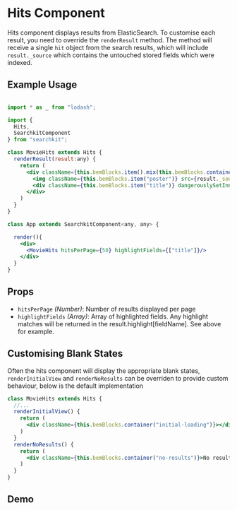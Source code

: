 # Hits Component
Hits component displays results from ElasticSearch. To customise each result, you need to override the `renderResult` method.
The method will receive a single `hit` object from the search results, which will include `result._source` which contains the untouched stored fields which were indexed.

## Example Usage

```jsx

import * as _ from "lodash";

import {
  Hits,
  SearchkitComponent
} from "searchkit";

class MovieHits extends Hits {
  renderResult(result:any) {
    return (
      <div className={this.bemBlocks.item().mix(this.bemBlocks.container("item"))} key={result._id}>
        <img className={this.bemBlocks.item("poster")} src={result._source.poster}/>
        <div className={this.bemBlocks.item("title")} dangerouslySetInnerHTML={{__html:_.get(result,"highlight.title",false) || result._source.title}}></div>
      </div>
    )
  }
}

class App extends SearchkitComponent<any, any> {

  render(){
    <div>
      <MovieHits hitsPerPage={50} highlightFields={["title"]}/>
    </div>
  }
}
```

## Props
- `hitsPerPage` *(Number)*: Number of results displayed per page
- `highlightFields` *(Array<string>)*: Array of highlighted fields. Any highlight matches will be returned in the result.highlight[fieldName]. See above for example. 

## Customising Blank States

Often the hits component will display the appropriate blank states, `renderInitialView` and `renderNoResults` can be overriden to provide custom behaviour, below is the default implementation

```jsx
class MovieHits extends Hits {
  //...
  renderInitialView() {
    return (
	  <div className={this.bemBlocks.container("initial-loading")}></div>
	)
  }
  renderNoResults() {
    return (
	  <div className={this.bemBlocks.container("no-results")}>No results</div>
	)
  }
}
```

## Demo
[](codepen://searchkit/vLgLOw?height=800&theme=0)
